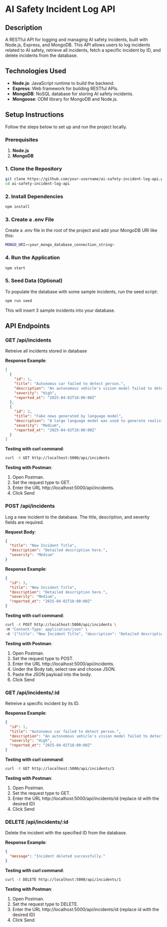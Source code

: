 # AI Safety Incident Log API

## Description

A RESTful API for logging and managing AI safety incidents, built with Node.js, Express, and MongoDB. This API allows users to log incidents related to AI safety, retrieve all incidents, fetch a specific incident by ID, and delete incidents from the database.

## Technologies Used

- **Node.js**: JavaScript runtime to build the backend.
- **Express**: Web framework for building RESTful APIs.
- **MongoDB**: NoSQL database for storing AI safety incidents.
- **Mongoose**: ODM library for MongoDB and Node.js.

## Setup Instructions

Follow the steps below to set up and run the project locally.

### Prerequisites

1. **Node.js**
2. **MongoDB**

### 1. Clone the Repository

```bash
git clone https://github.com/your-username/ai-safety-incident-log-api.git
cd ai-safety-incident-log-api
```

### 2. Install Dependencies

```bash
npm install
```

### 3. Create a .env File
Create a .env file in the root of the project and add your MongoDB URI like this:

```bash
MONGO_URI=<your_mongo_database_connection_string>
```

### 4. Run the Application
```bash
npm start
```

### 5. Seed Data (Optional)
To populate the database with some sample incidents, run the seed script:

```bash
npm run seed
```
This will insert 3 sample incidents into your database.

## API Endpoints

### GET /api/incidents
Retreive all incidents stored in database

**Response Example**:
```json
[
  {
    "id": 1,
    "title": "Autonomus car failed to detect person.",
    "description": "An autonomous vehicle's vision model failed to detect a person crossing the road in low light conditions.",
    "severity": "High",
    "reported_at": "2025-04-02T18:00:00Z"
  },
  {
    "id": 2,
    "title": "Fake news generated by language model",
    "description": "A large language model was used to generate realistic fake news at moderate scale.",
    "severity": "Medium",
    "reported_at": "2025-04-02T18:00:00Z"
  }
]
```

**Testing with curl command**:
```bash
curl -X GET http://localhost:5000/api/incidents
```

**Testing with Postman**:
1. Open Postman.
2. Set the request type to GET.
3. Enter the URL http://localhost:5000/api/incidents.
4. Click Send

### POST /api/incidents
Log a new incident to the database. The title, description, and severity fields are required.

**Request Body**:
```json
{
  "title": "New Incident Title",
  "description": "Detailed description here.",
  "severity": "Medium"
}
```

**Response Example**:
```json
{
  "id": 3,
  "title": "New Incident Title",
  "description": "Detailed description here.",
  "severity": "Medium",
  "reported_at": "2025-04-02T18:00:00Z"
}
```

**Testing with curl command**:
```bash
curl -X POST http://localhost:5000/api/incidents \
-H "Content-Type: application/json" \
-d '{"title": "New Incident Title", "description": "Detailed description here.", "severity": "Medium"}'
```

**Testing with Postman**:
1. Open Postman.
2. Set the request type to POST.
3. Enter the URL http://localhost:5000/api/incidents.
4. Under the Body tab, select raw and choose JSON.
5. Paste the JSON payload into the body.
6. Click Send

### GET /api/incidents/:id
Retreive a specific incident by its ID.

**Response Example**:
```json
{
  "id": 1,
  "title": "Autonomus car failed to detect person.",
  "description": "An autonomous vehicle's vision model failed to detect a person crossing the road in low light conditions.",
  "severity": "High",
  "reported_at": "2025-04-02T18:00:00Z"
}
```

**Testing with curl command**:
```bash
curl -X GET http://localhost:5000/api/incidents/1
```

**Testing with Postman**:
1. Open Postman.
2. Set the request type to GET.
3. Enter the URL http://localhost:5000/api/incidents/id (replace id with the desired ID)
4. Click Send

### DELETE /api/incidents/:id
Delete the incident with the specified ID from the database.

**Response Example**:
```json
{
  "message": "Incident deleted successfully."
}
```

**Testing with curl command**:
```bash
curl -X DELETE http://localhost:5000/api/incidents/1
```

**Testing with Postman**:
1. Open Postman.
2. Set the request type to DELETE.
3. Enter the URL http://localhost:5000/api/incidents/id (replace id with the desired ID)
4. Click Send

